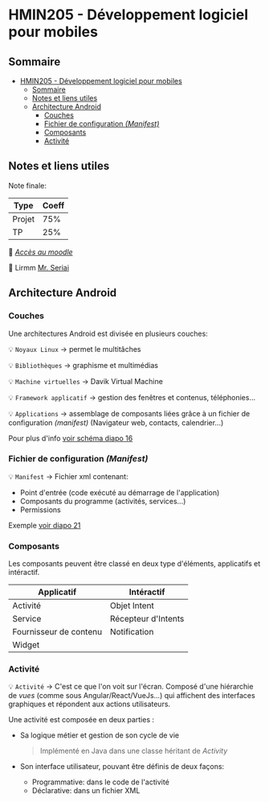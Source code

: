 # HMIN205 - Développement logiciel pour mobiles

## Sommaire

- [HMIN205 - Développement logiciel pour mobiles](#hmin205---développement-logiciel-pour-mobiles)
	- [Sommaire](#sommaire)
	- [Notes et liens utiles](#notes-et-liens-utiles)
	- [Architecture Android](#architecture-android)
		- [Couches](#couches)
		- [Fichier de configuration *(Manifest)*](#fichier-de-configuration-manifest)
		- [Composants](#composants)
		- [Activité](#activité)

## Notes et liens utiles

Note finale:

| Type   | Coeff |
| ------ | ----- |
| Projet | 75%   |
| TP     | 25%   |

:link: [*Accès au moodle*](https://moodle.umontpellier.fr/course/view.php?id=5886 "Accèder au moodle")

:link: Lirmm [Mr. Seriai](https://www.lirmm.fr/~seriai/index.php?n=Enseignement.Activit%e9sDenseignement)

## Architecture Android

### Couches

Une architectures Android est divisée en plusieurs couches:

:bulb: `Noyaux Linux` &rarr; permet le multitâches

:bulb: `Bibliothèques` &rarr; graphisme et multimédias

:bulb: `Machine virtuelles` &rarr; Davik Virtual Machine

:bulb: `Framework applicatif` &rarr; gestion des fenêtres et contenus, téléphonies...

:bulb: `Applications` &rarr; assemblage de composants liées grâce à un fichier de configuration *(manifest)* (Navigateur web, contacts, calendrier...)

Pour plus d'info [voir schéma diapo 16](https://github.com/DocAmaroo/M1Aigle/blob/master/s2/HMIN205/cours/Cours1_2021.pdf)

### Fichier de configuration *(Manifest)*

:bulb: `Manifest` &rarr; Fichier xml contenant:

- Point d'entrée (code exécuté au démarrage de l'application)
- Composants du programme (activités, services...)
- Permissions

Exemple [voir diapo 21](https://github.com/DocAmaroo/M1Aigle/blob/master/s2/HMIN205/cours/Cours1_2021.pdf)

### Composants
Les composants peuvent être classé en deux type d'éléments, applicatifs et intéractif.

| Applicatif             | Intéractif          |
| ---------------------- | ------------------- |
| Activité               | Objet Intent        |
| Service                | Récepteur d'Intents |
| Fournisseur de contenu | Notification        |
| Widget                 |                     |

### Activité

:bulb: `Activité` &rarr; C'est ce que l'on voit sur l'écran. Composé d'une hiérarchie de *vues* (comme sous Angular/React/VueJs...) qui affichent des interfaces graphiques et répondent aux actions utilisateurs.

Une activité est composée en deux parties :

- Sa logique métier et gestion de son cycle de vie
  > Implémenté en Java dans une classe héritant de *Activity*

- Son interface utilisateur, pouvant être définis de deux façons:
  - Programmative: dans le code de l'activité
  - Déclarative: dans un fichier XML
  